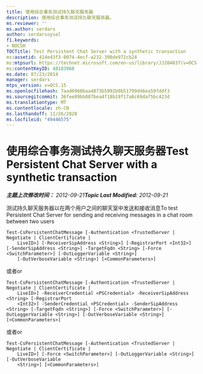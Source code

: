 ```yaml
---
title: 使用综合事务测试持久聊天服务器
description: 使用综合事务测试持久聊天服务器。
ms.reviewer: ''
ms.author: serdars
author: serdarsoysal
f1.keywords:
- NOCSH
TOCTitle: Test Persistent Chat Server with a synthetic transaction
ms:assetid: 414e43f3-0074-4ecf-a232-398de972cb24
ms:mtpsurl: https://technet.microsoft.com/en-us/library/JJ204837(v=OCS.15)
ms:contentKeyID: 48183968
ms.date: 07/23/2014
manager: serdars
mtps_version: v=OCS.15
ms.openlocfilehash: 7aad6960baa4873b5992b0b51799d46ea59fddf3
ms.sourcegitcommit: 36fee89bb887bea4f18b19f17a8c69daf5bc423d
ms.translationtype: MT
ms.contentlocale: zh-CN
ms.lasthandoff: 11/26/2020
ms.locfileid: "49446575"
---
```

# <a name="test-persistent-chat-server-with-a-synthetic-transaction"></a><span data-ttu-id="598dd-103">使用综合事务测试持久聊天服务器</span><span class="sxs-lookup"><span data-stu-id="598dd-103">Test Persistent Chat Server with a synthetic transaction</span></span>

<div data-xmlns="http://www.w3.org/1999/xhtml">

<div class="topic" data-xmlns="http://www.w3.org/1999/xhtml" data-msxsl="urn:schemas-microsoft-com:xslt" data-cs="https://msdn.microsoft.com/">

<div data-asp="https://msdn2.microsoft.com/asp">



</div>

<div id="mainSection">

<div id="mainBody"><span data-ttu-id="598dd-104">

<span> </span></span><span class="sxs-lookup"><span data-stu-id="598dd-104">

<span> </span></span></span>

<span data-ttu-id="598dd-105">_**主题上次修改时间：** 2012-09-21_</span><span class="sxs-lookup"><span data-stu-id="598dd-105">_**Topic Last Modified:** 2012-09-21_</span></span>

<span data-ttu-id="598dd-106">测试持久聊天服务器以在两个用户之间的聊天室中发送和接收消息</span><span class="sxs-lookup"><span data-stu-id="598dd-106">To test Persistent Chat Server for sending and receiving messages in a chat room between two users</span></span>

    Test-CsPersistentChatMessage [-Authentication <TrustedServer | Negotiate | ClientCertificate | 
        LiveID>] [-ReceiverSipAddress <String>] [-RegistrarPort <Int32>] [-SenderSipAddress <String>] -TargetFqdn <String> [-Force <SwitchParameter>] [-OutLoggerVariable <String>] 
        [-OutVerboseVariable <String>] [<CommonParameters>]

<span data-ttu-id="598dd-107">或者</span><span class="sxs-lookup"><span data-stu-id="598dd-107">or</span></span>

    Test-CsPersistentChatMessage [-Authentication <TrustedServer | Negotiate | ClientCertificate | 
        LiveID>] -ReceiverCredential <PSCredential> -ReceiverSipAddress <String> [-RegistrarPort 
        <Int32>] -SenderCredential <PSCredential> -SenderSipAddress <String> [-TargetFqdn <String>] [-Force <SwitchParameter>] [-OutLoggerVariable <String>] [-OutVerboseVariable <String>] [<CommonParameters>]

<span data-ttu-id="598dd-108">或者</span><span class="sxs-lookup"><span data-stu-id="598dd-108">or</span></span>

    Test-CsPersistentChatMessage [-Authentication <TrustedServer | Negotiate | ClientCertificate | 
        LiveID>] [-Force <SwitchParameter>] [-OutLoggerVariable <String>] [-OutVerboseVariable 
        <String>] [<CommonParameters>]

<span data-ttu-id="598dd-109"></div>

<span> </span>

</div>

</div>

</span><span class="sxs-lookup"><span data-stu-id="598dd-109"></div>

<span> </span>

</div>

</div>

</span></span></div>

